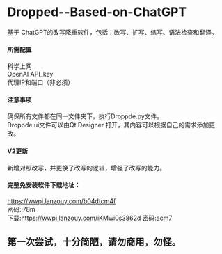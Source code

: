 # Dropped--Based-on-ChatGPT
基于 ChatGPT的改写降重软件，包括：改写、扩写、缩写、语法检查和翻译。
#### 所需配置
科学上网  
OpenAI API_key  
代理IP和端口（非必须）
#### 注意事项
确保所有文件都在同一文件夹下，执行Droppde.py文件。  
Droppde.ui文件可以由Qt Designer 打开，其内容可以根据自己的需求添加更改。
#### V2更新
新增对照改写，并更换了改写的逻辑，增强了改写的能力。

#### 完整免安装软件下载地址：
https://wwpi.lanzouy.com/b04dtcm4f  
密码:i78m  
下载:https://wwpi.lanzouy.com/iKMwi0s3862d 
密码:acm7
## 第一次尝试，十分简陋，请勿商用，勿怪。
